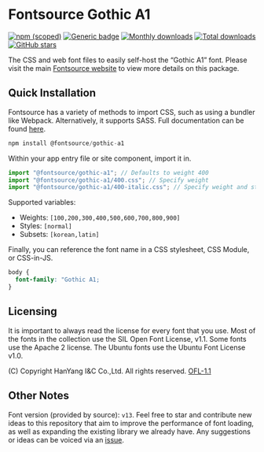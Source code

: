 # Fontsource Gothic A1

[![npm (scoped)](https://img.shields.io/npm/v/@fontsource/gothic-a1?color=brightgreen)](https://www.npmjs.com/package/@fontsource/gothic-a1) [![Generic badge](https://img.shields.io/badge/fontsource-passing-brightgreen)](https://github.com/fontsource/fontsource) [![Monthly downloads](https://badgen.net/npm/dm/@fontsource/gothic-a1)](https://github.com/fontsource/fontsource) [![Total downloads](https://badgen.net/npm/dt/@fontsource/gothic-a1)](https://github.com/fontsource/fontsource) [![GitHub stars](https://img.shields.io/github/stars/fontsource/fontsource.svg?style=social&label=Star)](https://github.com/fontsource/fontsource/stargazers)

The CSS and web font files to easily self-host the “Gothic A1” font. Please visit the main [Fontsource website](https://fontsource.org/fonts/gothic-a1) to view more details on this package.

## Quick Installation

Fontsource has a variety of methods to import CSS, such as using a bundler like Webpack. Alternatively, it supports SASS. Full documentation can be found [here](https://fontsource.org/docs/getting-started/introduction).

```javascript
npm install @fontsource/gothic-a1
```

Within your app entry file or site component, import it in.

```javascript
import "@fontsource/gothic-a1"; // Defaults to weight 400
import "@fontsource/gothic-a1/400.css"; // Specify weight
import "@fontsource/gothic-a1/400-italic.css"; // Specify weight and style

```

Supported variables:
- Weights: `[100,200,300,400,500,600,700,800,900]`
- Styles: `[normal]`
- Subsets: `[korean,latin]`

Finally, you can reference the font name in a CSS stylesheet, CSS Module, or CSS-in-JS.

```css
body {
  font-family: "Gothic A1;
}
```

## Licensing
It is important to always read the license for every font that you use.
Most of the fonts in the collection use the SIL Open Font License, v1.1. Some fonts use the Apache 2 license. The Ubuntu fonts use the Ubuntu Font License v1.0.

(C) Copyright HanYang I&C Co.,Ltd. All rights reserved.
[OFL-1.1](http://scripts.sil.org/OFL)

## Other Notes
Font version (provided by source): `v13`.
Feel free to star and contribute new ideas to this repository that aim to improve the performance of font loading, as well as expanding the existing library we already have. Any suggestions or ideas can be voiced via an [issue](https://github.com/fontsource/fontsource/issues).